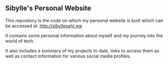 ## Sibylle's Personal Website

This repository is the code on which my personal website is built which can be accessed at:
http://sibyllesehl.me

It contains some personal information about myself and my journey into the world of tech. 

It also includes a summary of my projects to date, links to access them as well as contact information for various social media profiles.
